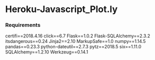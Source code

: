 # Heroku-Javascript_Plot.ly

### Requirements

certifi==2018.4.16
click==6.7
Flask==1.0.2
Flask-SQLAlchemy==2.3.2
itsdangerous==0.24
Jinja2==2.10
MarkupSafe==1.0
numpy==1.14.5
pandas==0.23.3
python-dateutil==2.7.3
pytz==2018.5
six==1.11.0
SQLAlchemy==1.2.10
Werkzeug==0.14.1
